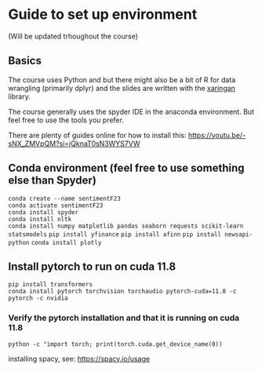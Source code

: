 # Guide to set up environment
(Will be updated trhoughout the course)

## Basics
The course uses Python and but there might also be a bit of R for data wrangling (primarily dplyr) and the slides are written with the [xaringan](https://slides.yihui.org/xaringan/) library.

The course generally uses the spyder IDE in the anaconda environment. But feel free to use the tools you prefer. 

There are plenty of guides online for how to install this: https://youtu.be/-sNX_ZMVpQM?si=jQknaT0sN3WYS7VW

## Conda environment (feel free to use something else than Spyder)
`conda create --name sentimentF23`  
`conda activate sentimentF23`  
`conda install spyder`  
`conda install nltk`  
`conda install numpy matplotlib pandas seaborn requests scikit-learn statsmodels`
`pip install yfinance`
`pip install afinn`
`pip install newsapi-python`
`conda install plotly`

## Install pytorch to run on cuda 11.8
`pip install transformers`  
`conda install pytorch torchvision torchaudio pytorch-cuda=11.8 -c pytorch -c nvidia`  

### Verify the pytorch installation and that it is running on cuda 11.8
`python -c "import torch; print(torch.cuda.get_device_name(0))`

installing spacy, see: https://spacy.io/usage


